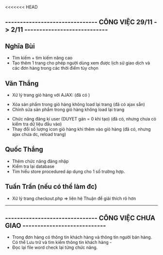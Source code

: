 
<<<<<<< HEAD
## ------------------------------- CÔNG VIỆC 29/11 -> 2/11 ----------------------------
## Nghĩa Bùi
- Tìm kiếm + tìm kiếm nâng cao
- Tạo thêm 1 trang cho phép người dùng xem được lịch sử giao dịch và các 
đơn hàng trong các thời điểm tùy chọn

## Văn Thắng
- Xử lý trang giỏ hàng với AJAX: (đã có )
+ Xóa sản phẩm trong giỏ hàng không load lại trang (đã có ajax sẵn)
+ Chỉnh sửa sản phẩm trong giỏ hàng không load lại trang 
- Chức năng đăng kí user (DUYET gán = 0 khi tạo) (đã có, nhưng chưa có kiểm tra dữ liệu đầu vào)
- Thay đổi số lượng icon giỏ hàng khi thêm vào giỏ hàng (đã có, nhưng ajax chưa dc, reload trang)

## Quốc Thắng
- Thêm chức năng đăng nhập 
- Kiểm tra lại database
- Tìm hiểu store procedured áp dụng cho 1 số trường hợp.

## Tuấn Trần (nếu có thể làm đc)
- Xử lý trang checkout.php
=>  liên hệ Thuận để giải thích rõ hơn
------------------------------------------------------------------------------------
## ------------------------------- CÔNG VIỆC CHƯA GIAO ----------------------------

- Trong đơn hàng có thông tin khách hàng và thông tin người bán hàng. Có thể Lưu trữ và tìm kiếm thông tin khách hàng -
- Đọc lại file word check lại từng chức năng.
